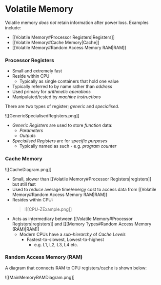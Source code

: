 # Volatile Memory

Volatile memory *does not* retain information after power loss. Examples include:

- [[Volatile Memory#Processor Registers|Registers]]
- [[Volatile Memory#Cache Memory|Cache]]
- [[Volatile Memory#Random Access Memory RAM|RAM]]

### Processor Registers

- Small and extremely fast
- Reside within CPU
	- Typically as single containers that hold one value
- Typically referred to by name rather than *address*
- Used primary for *arithmetic operations*
- Manipulated/tested by *machine instructions*

There are two types of register; *generic* and *specialised.*

![[GenericSpecialisedRegisters.png]]

 - *Generic Registers* are used to store *function* data:
	 - *Parameters*
	 - *Outputs*
- *Specialised Registers* are for *specific purposes*
	- Typically named as such - e.g. *program counter*

### Cache Memory
![[CacheDiagram.png]]

- Small, slower than [[Volatile Memory#Processor Registers|registers]] but still fast
- Used to *reduce* average time/energy cost to access data from [[Volatile Memory#Random Access Memory RAM|RAM]] 
- Resides within CPU:
	>![[CPU-ZExample.png]]
- Acts as intermediary between [[Volatile Memory#Processor Registers|registers]] and [[[Memory Types#Random Access Memory (RAM)|RAM]]
	- Modern CPUs have a *sub-hierarchy* of *Cache Levels*
		- Fastest-to-slowest, Lowest-to-highest
			- e.g. L1, L2, L3, L4 etc.

### Random Access Memory (RAM)

A diagram that connects RAM to CPU registers/cache is shown below:

![[MainMemoryRAMDiagram.png]]